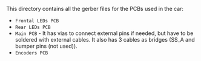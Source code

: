 This directory contains all the gerber files for the PCBs used in the car:

* `Frontal LEDs PCB`
* `Rear LEDs PCB`
* `Main PCB` - It has vias to connect external pins if needed, but have to be soldered with external cables. It also has 3 cables as bridges (SS_A and bumper pins (not used)).
* `Encoders PCB`
